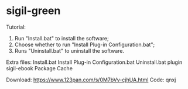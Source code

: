 # sigil-green
Tutorial:
1. Run "Install.bat" to install the software;
2. Choose whether to run "Install Plug-in Configuration.bat";
3. Runs "Uninstall.bat" to uninstall the software.

Extra files:
Install.bat
Install Plug-in Configuration.bat
Uninstall.bat
plugin
sigil-ebook
Package Cache

Download: 
https://www.123pan.com/s/0M7bVv-cjhUA.html Code: qnxj